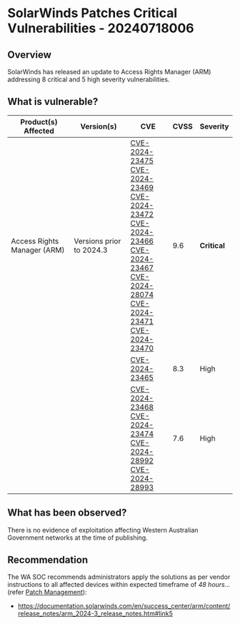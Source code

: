 # SolarWinds Patches Critical Vulnerabilities - 20240718006

## Overview

SolarWinds has released an update to Access Rights Manager (ARM) addressing 8 critical and 5 high severity vulnerabilities.

## What is vulnerable?

| Product(s) Affected | Version(s) | CVE                                                                                                                                       | CVSS          | Severity                                                         |
| ------------------- | ---------- | ----------------------------------------------------------------------------------------------------------------------------------------- | ------------- | ---------------------------------------------------------------- |
| Access Rights Manager (ARM)      | Versions prior to 2024.3    | [CVE-2024-23475](https://nvd.nist.gov/vuln/detail/CVE-2024-23475) <br> [CVE-2024-23469](https://nvd.nist.gov/vuln/detail/CVE-2024-23469) <br> [CVE-2024-23472](https://nvd.nist.gov/vuln/detail/CVE-2024-23472) <br/> [CVE-2024-23466](https://nvd.nist.gov/vuln/detail/CVE-2024-23466) <br/> [CVE-2024-23467](https://nvd.nist.gov/vuln/detail/CVE-2024-23467) <br/> [CVE-2024-28074](https://nvd.nist.gov/vuln/detail/CVE-2024-28074) <br/> [CVE-2024-23471](https://nvd.nist.gov/vuln/detail/CVE-2024-23471) <br/> [CVE-2024-23470](https://nvd.nist.gov/vuln/detail/CVE-2024-23470)  <br/>  | 9.6           | **Critical**     |
| | | [CVE-2024-23465](https://nvd.nist.gov/vuln/detail/CVE-2024-23465) | 8.3 | High |
| | | [CVE-2024-23468](https://nvd.nist.gov/vuln/detail/CVE-2024-23468) </br> [CVE-2024-23474](https://nvd.nist.gov/vuln/detail/CVE-2024-23474) </br> [CVE-2024-28992](https://nvd.nist.gov/vuln/detail/CVE-2024-28992) </br> [CVE-2024-28993](https://nvd.nist.gov/vuln/detail/CVE-2024-28993) | 7.6 | High |

## What has been observed?

There is no evidence of exploitation affecting Western Australian Government networks at the time of publishing.

## Recommendation

The WA SOC recommends administrators apply the solutions as per vendor instructions to all affected devices within expected timeframe of *48 hours...* (refer [Patch Management](../guidelines/patch-management.md)):

- https://documentation.solarwinds.com/en/success_center/arm/content/release_notes/arm_2024-3_release_notes.htm#link5


